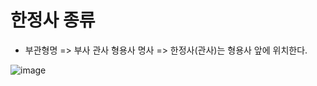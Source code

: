 # 한정사 종류

* 부관형명 => 부사 관사 형용사 명사 => 한정사(관사)는 형용사 앞에 위치한다.

![image](https://user-images.githubusercontent.com/73323188/126155106-0c933382-40db-45f3-8444-d330447c5b38.png)

